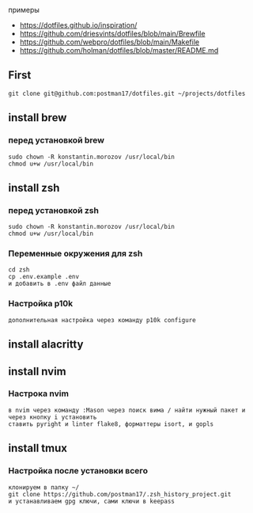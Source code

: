 примеры 
- https://dotfiles.github.io/inspiration/
- https://github.com/driesvints/dotfiles/blob/main/Brewfile
- https://github.com/webpro/dotfiles/blob/main/Makefile
- https://github.com/holman/dotfiles/blob/master/README.md

## First
```
git clone git@github.com:postman17/dotfiles.git ~/projects/dotfiles
```
## install brew
### перед установкой brew 
```
sudo chown -R konstantin.morozov /usr/local/bin
chmod u+w /usr/local/bin
```
## install zsh
### перед установкой zsh 
```
sudo chown -R konstantin.morozov /usr/local/bin
chmod u+w /usr/local/bin
```
### Переменные окружения для zsh
```
cd zsh
cp .env.example .env
и добавить в .env файл данные
```
### Настройка p10k
```
дополнительная настройка через команду p10k configure
```
## install alacritty
## install nvim
### Настрока nvim
```
в nvim через команду :Mason через поиск вима / найти нужный пакет и через кнопку i установить
ставить pyright и linter flake8, форматтеры isort, и gopls
```
## install tmux

### Настройка после установки всего
```
клонируем в папку ~/
git clone https://github.com/postman17/.zsh_history_project.git
и устанавливаем gpg ключи, сами ключи в keepass
```

